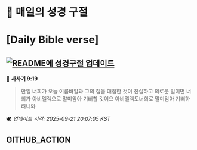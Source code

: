 # 🙏 매일의 성경 구절
# [Daily Bible verse]
## [![README에 성경구절 업데이트](https://github.com/DONGSUKA/first_test/actions/workflows/update-readme-bible.yml/badge.svg)](https://github.com/DONGSUKA/first_test/actions/workflows/update-readme-bible.yml)
<!-- START_BIBLE_VERSE -->
📖 **사사기 9:19**
> 만일 너희가 오늘 여룹바알과 그의 집을 대접한 것이 진실하고 의로운 일이면 너희가 아비멜렉으로 말미암아 기뻐할 것이요 아비멜렉도너희로 말미암아 기뻐하려니와

🕊️ _업데이트 시각: 2025-09-21 20:07:05 KST_
  <!-- END_BIBLE_VERSE -->
## GITHUB_ACTION
